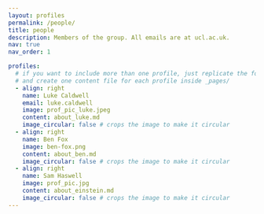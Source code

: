 ```yaml
---
layout: profiles
permalink: /people/
title: people
description: Members of the group. All emails are at ucl.ac.uk.
nav: true
nav_order: 1

profiles:
  # if you want to include more than one profile, just replicate the following block
  # and create one content file for each profile inside _pages/
  - align: right
    name: Luke Caldwell
    email: luke.caldwell
    image: prof_pic_luke.jpeg
    content: about_luke.md
    image_circular: false # crops the image to make it circular
  - align: right
    name: Ben Fox
    image: ben-fox.png
    content: about_ben.md
    image_circular: false # crops the image to make it circular
  - align: right
    name: Sam Haswell
    image: prof_pic.jpg
    content: about_einstein.md
    image_circular: false # crops the image to make it circular
---
```

